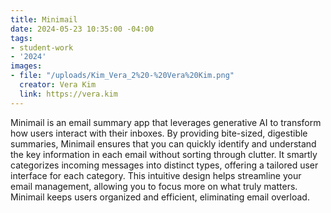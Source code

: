 ```yaml
---
title: Minimail
date: 2024-05-23 10:35:00 -04:00
tags:
- student-work
- '2024'
images:
- file: "/uploads/Kim_Vera_2%20-%20Vera%20Kim.png"
  creator: Vera Kim
  link: https://vera.kim
---
```


Minimail is an email summary app that leverages generative AI to transform how users interact with their inboxes. By providing bite-sized, digestible summaries, Minimail ensures that you can quickly identify and understand the key information in each email without sorting through clutter. It smartly categorizes incoming messages into distinct types, offering a tailored user interface for each category. This intuitive design helps streamline your email management, allowing you to focus more on what truly matters. Minimail keeps users organized and efficient, eliminating email overload.